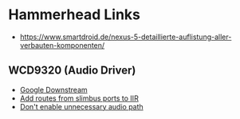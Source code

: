 # Hammerhead Links

- https://www.smartdroid.de/nexus-5-detaillierte-auflistung-aller-verbauten-komponenten/

## WCD9320 (Audio Driver)
- [Google Downstream](https://android.googlesource.com/kernel/msm/+/android-msm-hammerhead-3.4-kk-fr2/sound/soc/codecs/wcd9320.c)
- [Add routes from slimbus ports to IIR](http://visa.lab.asu.edu/gitlab/fstrace/android-kernel-msm-hammerhead-3.4-marshmallow-mr3/commit/6a8a7c82b54249a88df0c8ace310536d0cc05ea7)
- [Don't enable unnecessary audio path](http://visa.lab.asu.edu/gitlab/fstrace/android-kernel-msm-hammerhead-3.4-marshmallow-mr3/commit/070620fa982b6a0e1f7a3ff397c5de37b934123b)
